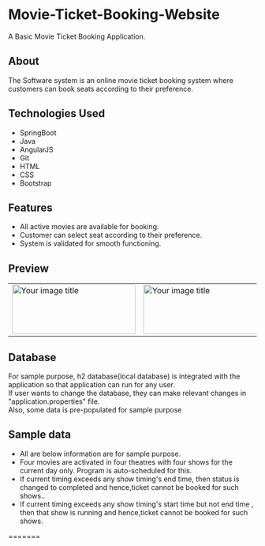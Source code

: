 # Movie-Ticket-Booking-Website

A Basic Movie Ticket Booking Application. 

## About
The Software system is an online movie ticket booking system where customers can book seats according to their preference.<br>
## Technologies Used
* SpringBoot
* Java
* AngularJS
* Git
* HTML
* CSS
* Bootstrap
## Features
* All active movies are available for booking.
* Customer can select seat according to their preference.
* System is validated for smooth functioning.
## Preview

<table>
  <tr>
    <td><img src="https://user-images.githubusercontent.com/112768196/205480789-a5ff4ac0-6090-49be-b00f-d280084b7e20.png" alt="Your image title" width="250" height="100"/></td>
    <td><img src="https://user-images.githubusercontent.com/112768196/205480811-b27b0670-ed1d-4623-a5ba-250189b6498e.png" alt="Your image title" width="250" height="100"/></td>
  </tr>
</table>

## Database 
For sample purpose, h2 database(local database) is integrated with the application so that application can run for any user.<br>
If user wants to change the database, they can make relevant changes in "application.properties" file.<br>
Also, some data is pre-populated for sample purpose<br>
## Sample data
* All are below information are for sample purpose.
* Four movies are activated in four theatres with four shows for the current day only. Program is auto-scheduled for this.  
* If current timing exceeds any show timing's end time, then status is changed to completed and hence,ticket cannot be booked for such shows..
* If current timing exceeds any show timing's start time but not end time , then that show is running and hence,ticket cannot be booked for such shows.

=======
